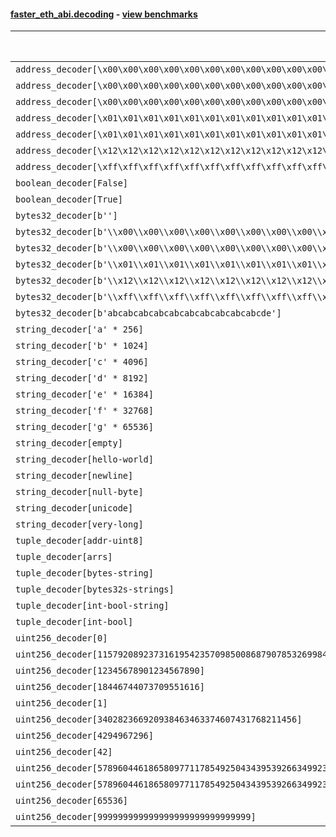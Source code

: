 #### [faster_eth_abi.decoding](https://github.com/BobTheBuidler/faster-eth-abi/blob/master/faster_eth_abi/decoding.py) - [view benchmarks](https://github.com/BobTheBuidler/faster-eth-abi/blob/master/benchmarks/test_decoding_benchmarks.py)

| Function | Reference Mean | Faster Mean | % Change | Speedup (%) | x Faster | Faster |
|----------|---------------|-------------|----------|-------------|----------|--------|
| `address_decoder[\x00\x00\x00\x00\x00\x00\x00\x00\x00\x00\x00\x00\x00\x00\x00\x00\x00\x00\x00\x00]` | 0.0016784758529009007 | 0.0009865205102778606 | 41.23% | 70.14% | 1.70x | ✅ |
| `address_decoder[\x00\x00\x00\x00\x00\x00\x00\x00\x00\x00\x00\x00\x00\x00\x00\x00\x00\x00\x00\x01]` | 0.0016858530164821847 | 0.000976373938159152 | 42.08% | 72.66% | 1.73x | ✅ |
| `address_decoder[\x00\x00\x00\x00\x00\x00\x00\x00\x00\x00\x00\x00\x00\x00\x00\x00\x00\x00\x00\x02]` | 0.001688014983143005 | 0.0009857617204511535 | 41.60% | 71.24% | 1.71x | ✅ |
| `address_decoder[\x01\x01\x01\x01\x01\x01\x01\x01\x01\x01\x01\x01\x01\x01\x01\x01\x01\x01\x01\x00]` | 0.001684099089161591 | 0.0009838376110538596 | 41.58% | 71.18% | 1.71x | ✅ |
| `address_decoder[\x01\x01\x01\x01\x01\x01\x01\x01\x01\x01\x01\x01\x01\x01\x01\x01\x01\x01\x01\x01]` | 0.0016986290836266368 | 0.0009931353192478801 | 41.53% | 71.04% | 1.71x | ✅ |
| `address_decoder[\x12\x12\x12\x12\x12\x12\x12\x12\x12\x12\x12\x12\x12\x12\x12\x12\x12\x12\x12\x12]` | 0.0016835162872102986 | 0.0009782986958782071 | 41.89% | 72.09% | 1.72x | ✅ |
| `address_decoder[\xff\xff\xff\xff\xff\xff\xff\xff\xff\xff\xff\xff\xff\xff\xff\xff\xff\xff\xff\xff]` | 0.0016947056397105663 | 0.000998102853289833 | 41.10% | 69.79% | 1.70x | ✅ |
| `boolean_decoder[False]` | 0.0008916619337084471 | 0.0006358917226253787 | 28.68% | 40.22% | 1.40x | ✅ |
| `boolean_decoder[True]` | 0.0008938441760038463 | 0.000640607060611227 | 28.33% | 39.53% | 1.40x | ✅ |
| `bytes32_decoder[b'']` | 0.0008801819455741233 | 0.0006252353600474979 | 28.97% | 40.78% | 1.41x | ✅ |
| `bytes32_decoder[b'\\x00\\x00\\x00\\x00\\x00\\x00\\x00\\x00\\x00\\x00\\x00\\x00\\x00\\x00\\x00\\x00']` | 0.0008830404458077733 | 0.000626903782913792 | 29.01% | 40.86% | 1.41x | ✅ |
| `bytes32_decoder[b'\\x00\\x00\\x00\\x00\\x00\\x00\\x00\\x00\\x00\\x00\\x00\\x00\\x00\\x00\\x00\\x00\\x00\\x00\\x00\\x00\\x00\\x00\\x00\\x00\\x00\\x00\\x00\\x00\\x00\\x00\\x00\\x00']` | 0.0008743870967773236 | 0.0006238643237923324 | 28.65% | 40.16% | 1.40x | ✅ |
| `bytes32_decoder[b'\\x01\\x01\\x01\\x01\\x01\\x01\\x01\\x01\\x01\\x01\\x01\\x01\\x01\\x01\\x01\\x01\\x01\\x01\\x01\\x01\\x01\\x01\\x01\\x01\\x01\\x01\\x01\\x01\\x01\\x01\\x01\\x01']` | 0.0008836726281423048 | 0.0006220153690376102 | 29.61% | 42.07% | 1.42x | ✅ |
| `bytes32_decoder[b'\\x12\\x12\\x12\\x12\\x12\\x12\\x12\\x12\\x12\\x12\\x12\\x12\\x12\\x12\\x12\\x12\\x12\\x12\\x12\\x12\\x12\\x12\\x12\\x12\\x12\\x12\\x12\\x12\\x12\\x12\\x12\\x12']` | 0.0008808101612219138 | 0.0006254666206213694 | 28.99% | 40.82% | 1.41x | ✅ |
| `bytes32_decoder[b'\\xff\\xff\\xff\\xff\\xff\\xff\\xff\\xff\\xff\\xff\\xff\\xff\\xff\\xff\\xff\\xff\\xff\\xff\\xff\\xff\\xff\\xff\\xff\\xff\\xff\\xff\\xff\\xff\\xff\\xff\\xff\\xff']` | 0.0008793306063443089 | 0.000624439209006122 | 28.99% | 40.82% | 1.41x | ✅ |
| `bytes32_decoder[b'abcabcabcabcabcabcabcabcabcabcde']` | 0.0008833171407340395 | 0.000621063960747171 | 29.69% | 42.23% | 1.42x | ✅ |
| `string_decoder['a' * 256]` | 0.0014759162244826396 | 0.001066191673781218 | 27.76% | 38.43% | 1.38x | ✅ |
| `string_decoder['b' * 1024]` | 0.0015230820162098592 | 0.0011140820988366825 | 26.85% | 36.71% | 1.37x | ✅ |
| `string_decoder['c' * 4096]` | 0.0015616339078899511 | 0.0011515346901601051 | 26.26% | 35.61% | 1.36x | ✅ |
| `string_decoder['d' * 8192]` | 0.0016153691869763506 | 0.0012008028640952048 | 25.66% | 34.52% | 1.35x | ✅ |
| `string_decoder['e' * 16384]` | 0.0017068118834235569 | 0.0013440169391445026 | 21.26% | 26.99% | 1.27x | ✅ |
| `string_decoder['f' * 32768]` | 0.0019497963572982953 | 0.0016625253890861472 | 14.73% | 17.28% | 1.17x | ✅ |
| `string_decoder['g' * 65536]` | 0.002469931813775428 | 0.0019706519749353242 | 20.21% | 25.34% | 1.25x | ✅ |
| `string_decoder[empty]` | 0.001464857442121049 | 0.0010661708576422927 | 27.22% | 37.39% | 1.37x | ✅ |
| `string_decoder[hello-world]` | 0.0014825056037586029 | 0.0010701712032772494 | 27.81% | 38.53% | 1.39x | ✅ |
| `string_decoder[newline]` | 0.0014929532267668997 | 0.0010802821265587623 | 27.64% | 38.20% | 1.38x | ✅ |
| `string_decoder[null-byte]` | 0.0014771390759552002 | 0.0010651714707130935 | 27.89% | 38.68% | 1.39x | ✅ |
| `string_decoder[unicode]` | 0.001502465842268152 | 0.00109574910904301 | 27.07% | 37.12% | 1.37x | ✅ |
| `string_decoder[very-long]` | 0.0028217081887338667 | 0.0023469918440732367 | 16.82% | 20.23% | 1.20x | ✅ |
| `tuple_decoder[addr-uint8]` | 0.002101066212536928 | 0.0013566433544399247 | 35.43% | 54.87% | 1.55x | ✅ |
| `tuple_decoder[arrs]` | 0.002625476435611608 | 0.0024161574771655726 | 7.97% | 8.66% | 1.09x | ✅ |
| `tuple_decoder[bytes-string]` | 0.0018277026046562665 | 0.0013780268384724077 | 24.60% | 32.63% | 1.33x | ✅ |
| `tuple_decoder[bytes32s-strings]` | 0.003603827048336284 | 0.0031898041147631704 | 11.49% | 12.98% | 1.13x | ✅ |
| `tuple_decoder[int-bool-string]` | 0.002394168840186767 | 0.0019007416932214415 | 20.61% | 25.96% | 1.26x | ✅ |
| `tuple_decoder[int-bool]` | 0.0012670987373442967 | 0.0009964279751856601 | 21.36% | 27.16% | 1.27x | ✅ |
| `uint256_decoder[0]` | 0.000929615176517303 | 0.0006793637671156901 | 26.92% | 36.84% | 1.37x | ✅ |
| `uint256_decoder[115792089237316195423570985008687907853269984665640564039457584007913129639935]` | 0.0009303180108210339 | 0.000683652679253673 | 26.51% | 36.08% | 1.36x | ✅ |
| `uint256_decoder[12345678901234567890]` | 0.0009364873672334392 | 0.0006829001860070003 | 27.08% | 37.13% | 1.37x | ✅ |
| `uint256_decoder[18446744073709551616]` | 0.0009338099121921959 | 0.0006803337266989283 | 27.14% | 37.26% | 1.37x | ✅ |
| `uint256_decoder[1]` | 0.0009314695607265909 | 0.0006793055473793122 | 27.07% | 37.12% | 1.37x | ✅ |
| `uint256_decoder[340282366920938463463374607431768211456]` | 0.0009290780442408313 | 0.0006807967822937555 | 26.72% | 36.47% | 1.36x | ✅ |
| `uint256_decoder[4294967296]` | 0.0009313341830724004 | 0.0006928564439556714 | 25.61% | 34.42% | 1.34x | ✅ |
| `uint256_decoder[42]` | 0.0009291718435315442 | 0.000676091071967059 | 27.24% | 37.43% | 1.37x | ✅ |
| `uint256_decoder[57896044618658097711785492504343953926634992332820282019728792003956564819967]` | 0.0009280294936229506 | 0.0006849032743021755 | 26.20% | 35.50% | 1.35x | ✅ |
| `uint256_decoder[57896044618658097711785492504343953926634992332820282019728792003956564819968]` | 0.0009298762487817772 | 0.0006814423396510966 | 26.72% | 36.46% | 1.36x | ✅ |
| `uint256_decoder[65536]` | 0.0009292649077548482 | 0.0006822520285348426 | 26.58% | 36.21% | 1.36x | ✅ |
| `uint256_decoder[999999999999999999999999999999]` | 0.0009321168970544414 | 0.0006815198025958023 | 26.88% | 36.77% | 1.37x | ✅ |
